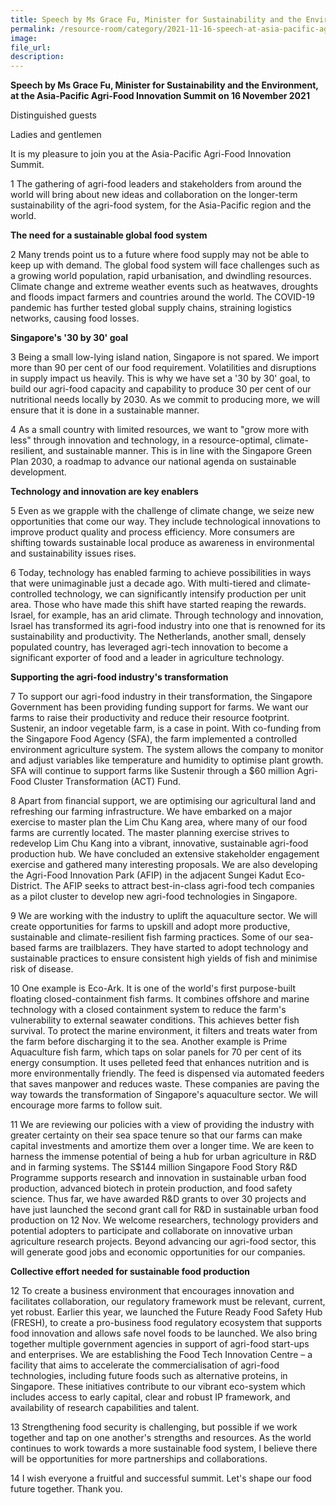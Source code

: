 ```yaml
---  
title: Speech by Ms Grace Fu, Minister for Sustainability and the Environment, at the Asia-Pacific Agri-Food Innovation Summit on 16 November 2021
permalink: /resource-room/category/2021-11-16-speech-at-asia-pacific-agri-food-innovation-summit-16Nov/  
image:  
file_url:  
description:  
--- 
```


****Speech by Ms Grace Fu, Minister for Sustainability and the Environment, at the Asia-Pacific Agri-Food Innovation Summit on 16 November 2021****

Distinguished guests

Ladies and gentlemen

It is my pleasure to join you at the Asia-Pacific Agri-Food Innovation Summit.

1 The gathering of agri-food leaders and stakeholders from around the world will bring about new ideas and collaboration on the longer-term sustainability of the agri-food system, for the Asia-Pacific region and the world.

**The need for a sustainable global food system**

2 Many trends point us to a future where food supply may not be able to keep up with demand. The global food system will face challenges such as a growing world population, rapid urbanisation, and dwindling resources. Climate change and extreme weather events such as heatwaves, droughts and floods impact farmers and countries around the world. The COVID-19 pandemic has further tested global supply chains, straining logistics networks, causing food losses.

**Singapore&#39;s &#39;30 by 30&#39; goal**

3 Being a small low-lying island nation, Singapore is not spared. We import more than 90 per cent of our food requirement. Volatilities and disruptions in supply impact us heavily. This is why we have set a &#39;30 by 30&#39; goal, to build our agri-food capacity and capability to produce 30 per cent of our nutritional needs locally by 2030. As we commit to producing more, we will ensure that it is done in a sustainable manner.

4 As a small country with limited resources, we want to &quot;grow more with less&quot; through innovation and technology, in a resource-optimal, climate-resilient, and sustainable manner. This is in line with the Singapore Green Plan 2030, a roadmap to advance our national agenda on sustainable development.

**Technology and innovation are key enablers**

5 Even as we grapple with the challenge of climate change, we seize new opportunities that come our way. They include technological innovations to improve product quality and process efficiency. More consumers are shifting towards sustainable local produce as awareness in environmental and sustainability issues rises.

6 Today, technology has enabled farming to achieve possibilities in ways that were unimaginable just a decade ago. With multi-tiered and climate-controlled technology, we can significantly intensify production per unit area. Those who have made this shift have started reaping the rewards. Israel, for example, has an arid climate. Through technology and innovation, Israel has transformed its agri-food industry into one that is renowned for its sustainability and productivity. The Netherlands, another small, densely populated country, has leveraged agri-tech innovation to become a significant exporter of food and a leader in agriculture technology.

**Supporting the agri-food industry&#39;s transformation**

7 To support our agri-food industry in their transformation, the Singapore Government has been providing funding support for farms. We want our farms to raise their productivity and reduce their resource footprint. Sustenir, an indoor vegetable farm, is a case in point. With co-funding from the Singapore Food Agency (SFA), the farm implemented a controlled environment agriculture system. The system allows the company to monitor and adjust variables like temperature and humidity to optimise plant growth. SFA will continue to support farms like Sustenir through a $60 million Agri-Food Cluster Transformation (ACT) Fund.

8 Apart from financial support, we are optimising our agricultural land and refreshing our farming infrastructure. We have embarked on a major exercise to master plan the Lim Chu Kang area, where many of our food farms are currently located. The master planning exercise strives to redevelop Lim Chu Kang into a vibrant, innovative, sustainable agri-food production hub. We have concluded an extensive stakeholder engagement exercise and gathered many interesting proposals. We are also developing the Agri-Food Innovation Park (AFIP) in the adjacent Sungei Kadut Eco-District. The AFIP seeks to attract best-in-class agri-food tech companies as a pilot cluster to develop new agri-food technologies in Singapore.

9 We are working with the industry to uplift the aquaculture sector. We will create opportunities for farms to upskill and adopt more productive, sustainable and climate-resilient fish farming practices. Some of our sea-based farms are trailblazers. They have started to adopt technology and sustainable practices to ensure consistent high yields of fish and minimise risk of disease.

10  One example is Eco-Ark. It is one of the world&#39;s first purpose-built floating closed-containment fish farms. It combines offshore and marine technology with a closed containment system to reduce the farm&#39;s vulnerability to external seawater conditions. This achieves better fish survival. To protect the marine environment, it filters and treats water from the farm before discharging it to the sea. Another example is Prime Aquaculture fish farm, which taps on solar panels for 70 per cent of its energy consumption. It uses pelleted feed that enhances nutrition and is more environmentally friendly. The feed is dispensed via automated feeders that saves manpower and reduces waste. These companies are paving the way towards the transformation of Singapore&#39;s aquaculture sector. We will encourage more farms to follow suit.

11  We are reviewing our policies with a view of providing the industry with greater certainty on their sea space tenure so that our farms can make capital investments and amortize them over a longer time. We are keen to harness the immense potential of being a hub for urban agriculture in R&amp;D and in farming systems. The S$144 million Singapore Food Story R&amp;D Programme supports research and innovation in sustainable urban food production, advanced biotech in protein production, and food safety science. Thus far, we have awarded R&amp;D grants to over 30 projects and have just launched the second grant call for R&amp;D in sustainable urban food production on 12 Nov. We welcome researchers, technology providers and potential adopters to participate and collaborate on innovative urban agriculture research projects. Beyond advancing our agri-food sector, this will generate good jobs and economic opportunities for our companies.

**Collective effort needed for sustainable food production**

12  To create a business environment that encourages innovation and facilitates collaboration, our regulatory framework must be relevant, current, yet robust. Earlier this year, we launched the Future Ready Food Safety Hub (FRESH), to create a pro-business food regulatory ecosystem that supports food innovation and allows safe novel foods to be launched. We also bring together multiple government agencies in support of agri-food start-ups and enterprises. We are establishing the Food Tech Innovation Centre – a facility that aims to accelerate the commercialisation of agri-food technologies, including future foods such as alternative proteins, in Singapore. These initiatives contribute to our vibrant eco-system which includes access to early capital, clear and robust IP framework, and availability of research capabilities and talent.

13  Strengthening food security is challenging, but possible if we work together and tap on one another&#39;s strengths and resources. As the world continues to work towards a more sustainable food system, I believe there will be opportunities for more partnerships and collaborations.

14  I wish everyone a fruitful and successful summit. Let&#39;s shape our food future together. Thank you.
